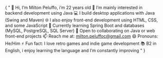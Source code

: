 { "
👋 Hi, I’m Milton Peluffo, i’m 22 years old
👀 I’m mainly interested in backend development using Java
💻 I build desktop applications with Java (Swing and Maven)
🌐 I also enjoy front-end development using HTML, CSS, and some JavaScript
🌱 Currently learning Spring Boot and databases (MySQL, PostgreSQL, SQL Server)
💞️ Open to collaborating on Java or web front-end projects
📫 Reach me at: milton.peluffoc@gmail.com
😄 Pronouns: He/Him
⚡ Fun fact: I love retro games and indie game development
📚 B2 in English, i enjoy learning the language and I’m constantly improving
" }

